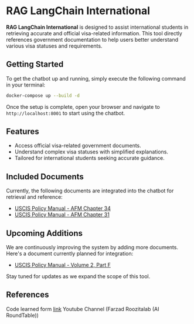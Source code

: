 # RAG LangChain International

**RAG LangChain International** is designed to assist international students in retrieving accurate and official visa-related information. This tool directly references government documentation to help users better understand various visa statuses and requirements.

## Getting Started

To get the chatbot up and running, simply execute the following command in your terminal:

```bash
docker-compose up --build -d
```

Once the setup is complete, open your browser and navigate to `http://localhost:8001` to start using the chatbot.

## Features

- Access official visa-related government documents.
- Understand complex visa statuses with simplified explanations.
- Tailored for international students seeking accurate guidance.

## Included Documents

Currently, the following documents are integrated into the chatbot for retrieval and reference:
- [USCIS Policy Manual - AFM Chapter 34](https://www.uscis.gov/sites/default/files/document/policy-manual-afm/afm34-external.pdf)
- [USCIS Policy Manual - AFM Chapter 31](https://www.uscis.gov/sites/default/files/document/policy-manual-afm/afm31-external.pdf)

## Upcoming Additions

We are continuously improving the system by adding more documents. Here's a document currently planned for integration:
- [USCIS Policy Manual - Volume 2, Part F](https://www.uscis.gov/policy-manual/volume-2-part-f)

Stay tuned for updates as we expand the scope of this tool.


## References
Code learned form [link](https://www.youtube.com/watch?v=1FERFfut4Uw)
Youtube Channel (Farzad Roozitalab (AI RoundTable))